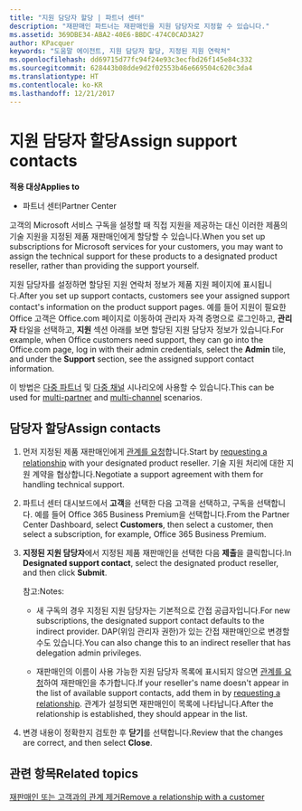 ```yaml
---
title: "지원 담당자 할당 | 파트너 센터"
description: "재판매인 파트너는 재판매인을 지원 담당자로 지정할 수 있습니다."
ms.assetid: 369DBE34-ABA2-40E6-BBDC-474C0CAD3A27
author: KPacquer
keywords: "도움말 에이전트, 지원 담당자 할당, 지정된 지원 연락처"
ms.openlocfilehash: dd69715d77fc94f24e93c3ecfbd26f145e84c332
ms.sourcegitcommit: 628443b08dde9d2f02553b46e669504c620c3da4
ms.translationtype: HT
ms.contentlocale: ko-KR
ms.lasthandoff: 12/21/2017
---
```

# <a name="assign-support-contacts"></a><span data-ttu-id="77795-104">지원 담당자 할당</span><span class="sxs-lookup"><span data-stu-id="77795-104">Assign support contacts</span></span>

**<span data-ttu-id="77795-105">적용 대상</span><span class="sxs-lookup"><span data-stu-id="77795-105">Applies to</span></span>**

-  <span data-ttu-id="77795-106">파트너 센터</span><span class="sxs-lookup"><span data-stu-id="77795-106">Partner Center</span></span>

<span data-ttu-id="77795-107">고객의 Microsoft 서비스 구독을 설정할 때 직접 지원을 제공하는 대신 이러한 제품의 기술 지원을 지정된 제품 재판매인에게 할당할 수 있습니다.</span><span class="sxs-lookup"><span data-stu-id="77795-107">When you set up subscriptions for Microsoft services for your customers, you may want to assign the technical support for these products to a designated product reseller, rather than providing the support yourself.</span></span>

<span data-ttu-id="77795-108">지원 담당자를 설정하면 할당된 지원 연락처 정보가 제품 지원 페이지에 표시됩니다.</span><span class="sxs-lookup"><span data-stu-id="77795-108">After you set up support contacts, customers see your assigned support contact's information on the product support pages.</span></span> <span data-ttu-id="77795-109">예를 들어 지원이 필요한 Office 고객은 Office.com 페이지로 이동하여 관리자 자격 증명으로 로그인하고, **관리자** 타일을 선택하고, **지원** 섹션 아래를 보면 할당된 지원 담당자 정보가 있습니다.</span><span class="sxs-lookup"><span data-stu-id="77795-109">For example, when Office customers need support, they can go into the Office.com page, log in with their admin credentials, select the **Admin** tile, and under the **Support** section, see the assigned support contact information.</span></span>

<span data-ttu-id="77795-110">이 방법은 [다중 파트너](multipartner.md) 및 [다중 채널](multichannel.md) 시나리오에 사용할 수 있습니다.</span><span class="sxs-lookup"><span data-stu-id="77795-110">This can be used for [multi-partner](multipartner.md) and [multi-channel](multichannel.md) scenarios.</span></span> 

<a href="" id="assigncontacts"></a>
## <a name="assign-contacts"></a><span data-ttu-id="77795-111">담당자 할당</span><span class="sxs-lookup"><span data-stu-id="77795-111">Assign contacts</span></span>

1.  <span data-ttu-id="77795-112">먼저 지정된 제품 재판매인에게 [관계를 요청](request-a-relationship-with-a-customer.md)합니다.</span><span class="sxs-lookup"><span data-stu-id="77795-112">Start by [requesting a relationship](request-a-relationship-with-a-customer.md) with your designated product reseller.</span></span> <span data-ttu-id="77795-113">기술 지원 처리에 대한 지원 계약을 협상합니다.</span><span class="sxs-lookup"><span data-stu-id="77795-113">Negotiate a support agreement with them for handling technical support.</span></span>

2.  <span data-ttu-id="77795-114">파트너 센터 대시보드에서 **고객**을 선택한 다음 고객을 선택하고, 구독을 선택합니다. 예를 들어 Office 365 Business Premium을 선택합니다.</span><span class="sxs-lookup"><span data-stu-id="77795-114">From the Partner Center Dashboard, select **Customers**, then select a customer, then select a subscription, for example, Office 365 Business Premium.</span></span>

3.  <span data-ttu-id="77795-115">**지정된 지원 담당자**에서 지정된 제품 재판매인을 선택한 다음 **제출**을 클릭합니다.</span><span class="sxs-lookup"><span data-stu-id="77795-115">In  **Designated support contact**, select the designated product reseller, and then click **Submit**.</span></span> 

    <span data-ttu-id="77795-116">참고:</span><span class="sxs-lookup"><span data-stu-id="77795-116">Notes:</span></span> 
    
    *  <span data-ttu-id="77795-117">새 구독의 경우 지정된 지원 담당자는 기본적으로 간접 공급자입니다.</span><span class="sxs-lookup"><span data-stu-id="77795-117">For new subscriptions, the designated support contact defaults to the indirect provider.</span></span> <span data-ttu-id="77795-118">DAP(위임 관리자 권한)가 있는 간접 재판매인으로 변경할 수도 있습니다.</span><span class="sxs-lookup"><span data-stu-id="77795-118">You can also change this to an indirect reseller that has delegation admin privileges.</span></span>
    
    *  <span data-ttu-id="77795-119">재판매인의 이름이 사용 가능한 지원 담당자 목록에 표시되지 않으면 [관계를 요청](request-a-relationship-with-a-customer.md)하여 재판매인을 추가합니다.</span><span class="sxs-lookup"><span data-stu-id="77795-119">If your reseller's name doesn't appear in the list of available support contacts, add them in by [requesting a relationship](request-a-relationship-with-a-customer.md).</span></span> <span data-ttu-id="77795-120">관계가 설정되면 재판매인이 목록에 나타납니다.</span><span class="sxs-lookup"><span data-stu-id="77795-120">After the relationship is established, they should appear in the list.</span></span>  

4.  <span data-ttu-id="77795-121">변경 내용이 정확한지 검토한 후 **닫기**를 선택합니다.</span><span class="sxs-lookup"><span data-stu-id="77795-121">Review that the changes are correct, and then select **Close**.</span></span>

## <a name="related-topics"></a><span data-ttu-id="77795-122">관련 항목</span><span class="sxs-lookup"><span data-stu-id="77795-122">Related topics</span></span>

[<span data-ttu-id="77795-123">재판매인 또는 고객과의 관계 제거</span><span class="sxs-lookup"><span data-stu-id="77795-123">Remove a relationship with a customer</span></span>](remove-a-relationship.md)